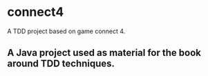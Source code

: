 # connect4
A TDD project based on game connect 4.

## A Java project used as material for the book around TDD techniques.
